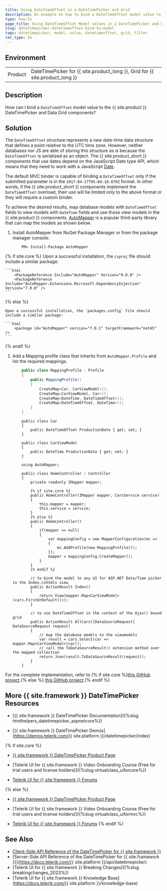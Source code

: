 ```yaml
---
title: Using DateTimeOffset in a DateTimePicker and Grid
description: An example on how to bind a DateTimeOffset model value to a DateTimePicker and Grid.
type: how-to
page_title: Using DateTimeOffset Model values in a DateTimePicker and Grid
slug: datetimepicker-datetimeoffset-bind-to-model
tags: datetimepicker, model, value, datetimeoffset, grid, filter
res_type: kb
---
```


## Environment

<table>
  <tr>
  	<td>Product</td>
  	<td>DateTimePicker for {{ site.product_long }}, Grid for {{ site.product_long }} </td>
  </tr>
</table>


## Description

How can I bind a `DateTimeOffset` model value to the {{ site.product }} DateTimePicker and Data Grid components? 

## Solution

The `DateTimeOffset` structure represents a new date-time data structure that defines a point relative to the UTC time zone. However, neither databases nor JS are able of storing this structure as is because the `DateTimeOffset` is serialized as an object. The {{ site.product_short }} components that use dates depend on the JavaScript Date type API, which means that they need to work with a JavaScript [Date](https://developer.mozilla.org/en-US/docs/Web/JavaScript/Reference/Global_Objects/Date).

The default MVC binder is capable of binding a `DateTimeOffset` only if the submitted parameter is in the `2017-04-17T05:04:18.070Z` format. In other words, if the {{ site.product_short }} components implement the `DateTimeOffset` overload, their use will be limited only to the above format or they will require a custom binder.

To achieve the desired results, map database models with `DateTimeOffset` fields to view models with `DateTime` fields and use those view models in the {{ site.product }} components. [AutoMapper](https://automapper.org/) is a popular third-party library that can map the models as shown below.

1. Install AutoMapper from NuGet Package Manager or from the package manager console:

    ```
        PM> Install-Package AutoMapper
    ```

{% if site.core %}
    Upon a successful installation, the `csproj` file should include a similar package:

    ```html
        <PackageReference Include="AutoMapper" Version="9.0.0" />
        <PackageReference Include="AutoMapper.Extensions.Microsoft.DependencyInjection" Version="7.0.0" />
    ```
{% else %}

    Upon a successful installation, the `packages.config` file should include a similar package:

    ```html
        <package id="AutoMapper" version="7.0.1" targetFramework="net45" />
    ```
{% endif %}

1. Add a Mapping profile class that inherits from `AutoMapper.Profile` and list the required mappings.

    ```MappingProfile.cs
        public class MappingProfile : Profile
        {
            public MappingProfile()
            {
                CreateMap<Car, CarViewModel>();
                CreateMap<CarViewModel, Car>();
                CreateMap<DateTime, DateTimeOffset>();
                CreateMap<DateTimeOffset, DateTime>();
            }
        }
    ```
    ```DataBaseModel
        public class Car
        {
            public DateTimeOffset ProductionDate { get; set; }
        }
    ```
    ```ViewModel
        public class CarViewModel
        {
            public DateTime ProductionDate { get; set; }
        }
    ```
    ```Controller
        using AutoMapper;

        public class HomeController : Controller
        {
            private readonly IMapper mapper;

            {% if site.core %}
            public HomeController(IMapper mapper, CarsService service)
            {
                this.mapper = mapper;
                this.service = service;
            }
            {% else %}
            public HomeController()
            {
                if(mapper == null)
                {
                    var mappingConfig = new MapperConfiguration(mc =>
                    {
                        mc.AddProfile(new MappingProfile());
                    });
                    mapper = mappingConfig.CreateMapper();
                }
            }
            {% endif %}

            // to bind the model to any UI for ASP.NET Date/Time picker in the Index.cshtmls view
            public ActionResult Index()
            {
                return View(mapper.Map<CarViewModel>(cars.FirstOrDefault()));
            }

            // to use DateTimeOffset in the context of the Ajax() bound grid
            public ActionResult AllCars([DataSourceRequest] DataSourceRequest request)
            {
                // map the database models to the viewmodels
                var result = cars.Select(car => mapper.Map<CarViewModel>(car));
                // call the ToDataSourceResult() extension method over the mapped collection
                return Json(result.ToDataSourceResult(request));
            }
        }
    ```

For the complete implementation, refer to  {% if site.core %}[this GitHub project](https://github.com/telerik/ui-for-aspnet-core-examples/tree/master/Telerik.Examples.Mvc/Telerik.Examples.Mvc/Views/DateTimeOffset).{% else %} [this GitHub project](https://github.com/telerik/ui-for-aspnet-mvc-examples/tree/master/general/DateTimeOffset).{% endif %}

## More {{ site.framework }} DateTimePicker Resources

* [{{ site.framework }} DateTimePicker Documentation]({%slug htmlhelpers_datetimepicker_aspnetcore%})

* [{{ site.framework }} DateTimePicker Demos](https://demos.telerik.com/{{ site.platform }}/datetimepicker/index)

{% if site.core %}
* [{{ site.framework }} DateTimePicker Product Page](https://www.telerik.com/aspnet-core-ui/date-and-time-pickers)

* [Telerik UI for {{ site.framework }} Video Onboarding Course (Free for trial users and license holders)]({%slug virtualclass_uiforcore%})

* [Telerik UI for {{ site.framework }} Forums](https://www.telerik.com/forums/aspnet-core-ui)

{% else %}
* [{{ site.framework }} DateTimePicker Product Page](https://www.telerik.com/aspnet-mvc/datetimepicker)

* [Telerik UI for {{ site.framework }} Video Onboarding Course (Free for trial users and license holders)]({%slug virtualclass_uiformvc%})

* [Telerik UI for {{ site.framework }} Forums](https://www.telerik.com/forums/aspnet-mvc)
{% endif %}

## See Also

* [Client-Side API Reference of the DateTimePicker for {{ site.framework }}](https://docs.telerik.com/kendo-ui/api/javascript/ui/datetimepicker)
* [Server-Side API Reference of the DateTimePicker for {{ site.framework }}](https://docs.telerik.com/{{ site.platform }}/api/datetimepicker)
* [Telerik UI for {{ site.framework }} Breaking Changes]({%slug breakingchanges_2023%})
* [Telerik UI for {{ site.framework }} Knowledge Base](https://docs.telerik.com/{{ site.platform }}/knowledge-base)
